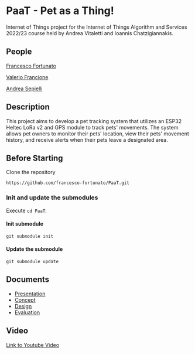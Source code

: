 # PaaT - Pet as a Thing!
Internet of Things project for the Internet of Things Algorithm and Services 2022/23 course held by Andrea Vitaletti and Ioannis Chatzigiannakis.

## People

[Francesco Fortunato](https://www.linkedin.com/in/francesco-fortunato-a68094181/) 

[Valerio Francione](https://www.linkedin.com/in/valerio-f-9000a557/)

[Andrea Sepielli](https://www.linkedin.com/in/andreasepielli/)

## Description

This project aims to develop a pet tracking system that utilizes an ESP32 Heltec LoRa v2 and GPS module to track pets' movements. The system allows pet owners to monitor their pets' location, view their pets' movement history, and receive alerts when their pets leave a designated area.

## Before Starting
Clone the repository
```
https://github.com/francesco-fortunato/PaaT.git
```

### Init and update the submodules
Execute `cd PaaT`.

#### Init submodule
```
git submodule init
```
#### Update the submodule
```
git submodule update
```

## Documents

- [Presentation](https://docs.google.com/presentation/d/1p3-u78l3DJtRwXcR-sK6B_98UEg3uL_TondBaY1GaM8/edit?usp=sharing)
- [Concept](docs/Concept.md)
- [Design](docs/Design.md)
- [Evaluation](docs/Evaluation.md)

## Video

[Link to Youtube Video](https://youtu.be/oAYv7sOTY6s)
